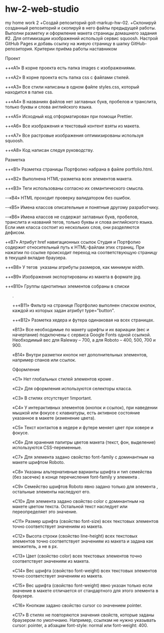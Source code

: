 # hw-2-web-studio

my home work 2
+Создай репозиторий goit-markup-hw-02.
+Склонируй созданный репозиторий и скопируй в него файлы предыдущей работы.
Выполни разметку и оформление макета страницы домашнего задания #2.
Для оптимизации изображений используй сервис squoosh.
Настрой GitHub Pages и добавь ссылку на живую страницу в шапку GitHub-репозитория.
Критерии приёма работы наставником​

Проект​

++«A1» В корне проекта есть папка images с изображениями.

++«A2» В корне проекта есть папка css с файлами стилей.

++«A3» Все стили написаны в одном файле styles.css, который находится в папке css.

++«A4» В названиях файлов нет заглавных букв, пробелов и транслита, только буквы и слова английского языка.

++«A5» Исходный код отформатирован при помощи Prettier.

++«A6» Все изображения и текстовый контент взяты из макета.

++«A7» Все растровые изображения оптимизированы используя squoosh.

++«A8» Код написан следуя руководству.

Разметка​

++«B1» Разметка страницы Портфолио набрана в файле portfolio.html.

++«B2» Выполнена HTML-разметка всех элементов макета.

++«B3» Теги использованы согласно их семантического смысла.

--«B4» HTML проходит проверку валидатором без ошибок.

--«B5» Имена классов описательные и понятные другому разработчику.

--«B6» Имена классов не содержат заглавных букв, пробелов, транслита и названий тегов, только буквы и слова английского языка. Если имя класса состоит из нескольких слов, они разделяются дефисом.

+«B7» Атрибут href навигационных ссылок Студия и Портфолио содержит относительный путь к HTML-файлам этих страниц. При нажатии по ссылке происходит переход на соответствующую страницу в текущей вкладке браузера.

++«B8» У тегов <img> указаны атрибуты размеров, как минимум width.

++«B9» Изображения экспортированы из макета в формате jpg.

++«B10» Группы однотипных элементов собраны в списки <ul>.

++«B11» Фильтр на странице Портфолио выполнен списком кнопок, каждой из которых задан атрибут type="button".

++«B12» Разметка хедера и футера одинаковая на всех страницах.

«B13» Все необходимые по макету шрифты и их вариации (вес и начертание) подключены с сервиса Google Fonts одной ссылкой. Необходимый вес для Raleway – 700, а для Roboto – 400, 500, 700 и 900.

«B14» Внутри разметки кнопок нет дополнительных элементов, например спанов или ссылок.

Оформление​

«C1» Нет глобальных стилей элементов кроме <body>.

«C2» Для оформления используются селекторы класса.

«C3» В стилях отсутствует !important.

«C4» У интерактивных элементов (кнопок и ссылок), при наведении мышкой или фокусе с клавиатуры, есть активное состояние указанное в макете (изменение цвета).

«С5» Текст контактов в хедере и футере меняет цвет при ховере и фокусе.

«C6» Для хранения палитры цветов макета (текст, фон, выделение) используются CSS-переменные.

«С7» Для элемента <body> задано свойство font-family с доминантным на макете шрифтом Roboto.

«С8» Указаны альтернативные варианты шрифта и тип семейства (без засечек) в конце перечисления font-family у элемента <body>.

«С9» Семейство шрифтов Roboto явно задано только для элемента <body>, остальные элементы наследуют его.

«С10» Для элемента <body> задано свойство color с доминантным на макете цветом текста. Остальной текст наследует или переопределяет это значение.

«С11» Размер шрифта (свойство font-size) всех текстовых элементов точно соответствует значениям из макета.

«С12» Высота строки (свойство line-height) всех текстовых элементов точно соответствует значениям из макета и задана как множитель, а не в px.

«С13» Цвет (свойство color) всех текстовых элементов точно соответствует значениям из макета.

«С14» Вес шрифта (свойство font-weight) всех текстовых элементов точно соответствует значениям из макета.

«С15» Вес шрифта (свойство font-weight) явно указан только если значение в макете отличается от стандартного для этого элемента в браузере.

«С16» Кнопкам задано свойство cursor со значением pointer.

«С17» В стилях не повторяются значения свойств, которые заданы браузером по умолчнаию. Например, ссылкам не нужно указывать cursor: pointer, а абзацам font-style: normal или font-weight: 400.
